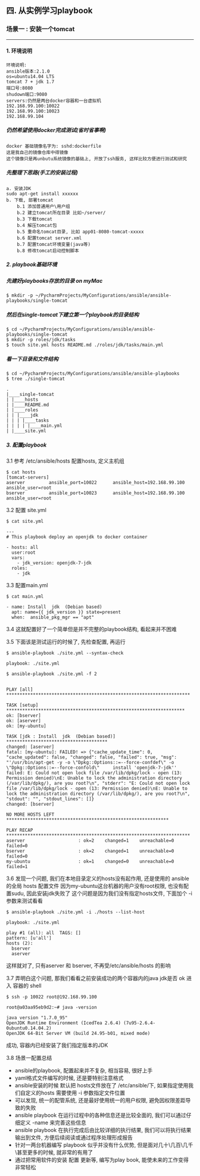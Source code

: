 ## 四. 从实例学习playbook

###  场景一 : 安装一个tomcat
----------------------------
#### 1. 环境说明

    环境说明:
    ansible版本:2.1.0
    os=ubuntu14.04 LTS
    tomcat 7 + jdk 1.7 
    端口号:8080
    shudown端口:9080
    servers:仍然是两台docker容器和一台虚拟机
    192.168.99.100:10022
    192.168.99.100:10023
    192.168.99.104

##### 仍然希望使用docker完成测试(省时省事啊)

    docker 基础镜像名字为: sshd:dockerfile
    这是我自己的镜像仓库中得镜像
    这个镜像只是再unbutu系统镜像的基础上, 开放了ssh服务, 这样比较方便进行测试和研究
  
##### 先整理下思路(手工的安装过程)
  
    a. 安装JDK
    sudo apt-get install xxxxxx
    b. 下载, 部署tomcat
        b.1 添加普通用户\用户组
        b.2 建立tomcat所在目录 比如~/server/
        b.3 下载tomcat
        b.4 解压tomcat包
        b.5 重命名tomcat目录, 比如 app01-8080-tomcat-xxxxx
        b.6 配置tomcat server.xml
        b.7 配置tomcat环境变量(java等)
        b.8 修改tomcat启动控制脚本
    
##### 2. playbook基础环境

##### 先建好playbooks存放的目录 on myMac
    
    $ mkdir -p ~/PycharmProjects/MyConfigurations/ansible/ansible-playbooks/single-tomcat
    
##### 然后在single-tomcat下建立第一个playbook的目录结构
    
    $ cd ~/PycharmProjects/MyConfigurations/ansible/ansible-playbooks/single-tomcat
    $ mkdir -p roles/jdk/tasks
    $ touch site.yml hosts README.md ./roles/jdk/tasks/main.yml
    
##### 看一下目录和文件结构
    
    $ cd ~/PycharmProjects/MyConfigurations/ansible/ansible-playbooks
    $ tree ./single-tomcat
    
    .
    |____single-tomcat
    | |____hosts
    | |____README.md
    | |____roles
    | | |____jdk
    | | | |____tasks
    | | | | |____main.yml
    | |____site.yml


##### 3. 配置playbook
3.1 参考 /etc/ansible/hosts 配置hosts, 定义主机组
    
    $ cat hosts
    [tomcat-servers]
    aserver         ansible_port=10022      ansible_host=192.168.99.100     ansible_user=root
    bserver         ansible_port=10023      ansible_host=192.168.99.100     ansible_user=root

3.2 配置 site.yml

    $ cat site.yml
    
    ---
    # This playbook deploy an openjdk to docker container

    - hosts: all
      user:root
      vars:
        - jdk_version: openjdk-7-jdk
      roles:
        - jdk

3.3 配置main.yml

    $ cat main.yml

    - name: Install  jdk  (Debian based)
      apt: name={{ jdk_version }} state=present
      when:  ansible_pkg_mgr == "apt"
      
3.4 这就配置好了一个简单但是并不完整的playbook结构, 看起来并不困难
      
3.5 下面该是测试运行的时候了, 先检查配置, 再运行

    $ ansible-playbook ./site.yml --syntax-check
    
    playbook: ./site.yml
    
    $ ansible-playbook ./site.yml -f 2
    

    PLAY [all] *********************************************************************

    TASK [setup] *******************************************************************
    ok: [bserver]
    ok: [aserver]
    ok: [my-ubuntu]
    
    TASK [jdk : Install  jdk  (Debian based)] **************************************
    changed: [aserver]
    fatal: [my-ubuntu]: FAILED! => {"cache_update_time": 0, "cache_updated": false, "changed": false, "failed": true, "msg": "'/usr/bin/apt-get -y -o \"Dpkg::Options::=--force-confdef\" -o \"Dpkg::Options::=--force-confold\"     install 'openjdk-7-jdk'' failed: E: Could not open lock file /var/lib/dpkg/lock - open (13: Permission denied)\nE: Unable to lock the administration directory (/var/lib/dpkg/), are you root?\n", "stderr": "E: Could not open lock file /var/lib/dpkg/lock - open (13: Permission denied)\nE: Unable to lock the administration directory (/var/lib/dpkg/), are you root?\n", "stdout": "", "stdout_lines": []}
    changed: [bserver]
    
    NO MORE HOSTS LEFT *************************************************************
    
    PLAY RECAP *********************************************************************
    aserver                    : ok=2    changed=1    unreachable=0    failed=0   
    bserver                    : ok=2    changed=1    unreachable=0    failed=0   
    my-ubuntu                  : ok=1    changed=0    unreachable=0    failed=1   

3.6 发现一个问题, 我们在本地目录定义的hosts没有起作用, 还是使用的 ansible 的全局 hosts 配置文件
  因为my-ubuntu这台机器的用户没有root权限, 也没有配置sudu, 因此安装jdk失败了
  这个问题是因为我们没有指定hosts文件, 下面加个 -i 参数来测试看看
  
    $ ansible-playbook ./site.yml -i ./hosts --list-host
    
    playbook: ./site.yml

    play #1 (all): all	TAGS: []
    pattern: [u'all']
    hosts (2):
      bserver
      aserver
      
  这样就对了, 只有aserver 和 bserver, 不再受/etc/ansible/hosts 的影响
  
3.7 弄明白这个问题, 那我们看看之前安装成功的两个容器内的java jdk是否 ok
  进入 容器的 shell
  
    $ ssh -p 10022 root@192.168.99.100
    
    root@a03aa95eb9d2:~# java -version
    
    java version "1.7.0_95"
    OpenJDK Runtime Environment (IcedTea 2.6.4) (7u95-2.6.4-0ubuntu0.14.04.2)
    OpenJDK 64-Bit Server VM (build 24.95-b01, mixed mode)
    
  成功, 容器内已经安装了我们指定版本的JDK
  
3.8 场景一配置总结

  - ansible的playbook, 配置起来并不复杂, 相当容易, 很好上手
  - yaml格式文件编写的时候, 还是要特别注意格式
  - ansible安装的时候 默认把 hosts文件放在了 /etc/ansible/下, 如果指定使用我们自定义的hosts 需要使用 -i 参数指定文件位置
  - 可以发现, 统一的配管系统, 还是最好使用统一的用户权限, 避免因权限差距导致的失败
  - ansible playbook 在运行过程中的各种信息还是比较全面的, 我们可以通过仔细定义 -name 来完善这些信息
  - ansible playbook 在执行完成后由比较详细的执行结果, 我们可以将执行结果输出到文件, 方便后续阅读或通过程序处理形成报告
  - 针对一两台机器编写 playbook 似乎并没有什么优势, 但是面对几十\几百\几千\甚至更多的时候, 就非常的有用了
  - 通过把常用软件的安装 配置 更新等, 编写为play book, 能使未来的工作变得非常轻松
  

  
